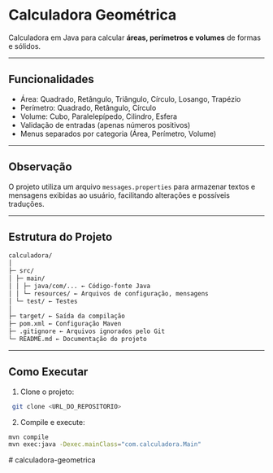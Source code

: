 # Calculadora Geométrica

Calculadora em Java para calcular **áreas, perímetros e volumes** de formas e sólidos.

---

## Funcionalidades

- Área: Quadrado, Retângulo, Triângulo, Círculo, Losango, Trapézio  
- Perímetro: Quadrado, Retângulo, Círculo  
- Volume: Cubo, Paralelepípedo, Cilindro, Esfera  
- Validação de entradas (apenas números positivos)  
- Menus separados por categoria (Área, Perímetro, Volume)

---

## Observação

O projeto utiliza um arquivo `messages.properties` para armazenar textos e mensagens exibidas ao usuário, facilitando alterações e possíveis traduções.

---

## Estrutura do Projeto

```bash
calculadora/
│
├─ src/
│ ├─ main/
│ │ ├─ java/com/... ← Código-fonte Java
│ │ └─ resources/ ← Arquivos de configuração, mensagens
│ └─ test/ ← Testes
│
├─ target/ ← Saída da compilação
├─ pom.xml ← Configuração Maven
├─ .gitignore ← Arquivos ignorados pelo Git
└─ README.md ← Documentação do projeto
```

---

## Como Executar

1. Clone o projeto:
 ```bash
  git clone <URL_DO_REPOSITORIO>
 ```

2. Compile e execute:
```bash
mvn compile
mvn exec:java -Dexec.mainClass="com.calculadora.Main"
```


#   c a l c u l a d o r a - g e o m e t r i c a  
 